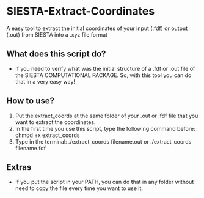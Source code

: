 # SIESTA-Extract-Coordinates
A easy tool to extract the initial coordinates of your input (.fdf) or output (.out) from SIESTA into a .xyz file format

## What does this script do?
- If you need to verify what was the initial structure of a .fdf or .out file of the SIESTA COMPUTATIONAL PACKAGE. So, with this tool you can do that in a very easy way!

## **How to use?**
1. Put the extract_coords at the same folder of your .out or .fdf file that you want to extract the coordinates.
2. In the first time you use this script, type the following command before: chmod +x extract_coords
3. Type in the terminal: ./extract_coords filename.out or ./extract_coords filename.fdf

## Extras
- If you put the script in your PATH, you can do that in any folder without need to copy the file every time you want to use it.
